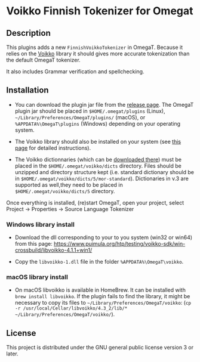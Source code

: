 # Voikko Finnish Tokenizer for Omegat

## Description

This plugins adds a new `FinnishVoikkoTokenizer` in OmegaT. Because it relies on the [Voikko](https://voikko.puimula.org/) library it should gives more accurate tokenization than the default OmegaT tokenizer.

It also includes Grammar verification and spellchecking. 


## Installation

* You can download the plugin jar file from the [release page](../../releases). The OmegaT plugin jar should be placed in `$HOME/.omegat/plugins` (Linux), `~/Library/Preferences/OmegaT/plugins/` (macOS), or `%APPDATA%\OmegaT\plugins` (Windows) depending on your operating system.

* The Voikko library should also be installed on your system (see [this page](https://voikko.puimula.org/java.html) for detailed instructions).

* The Voikko dictionnaries (which can be [downloaded there](https://www.puimula.org/htp/testing/voikko-snapshot-v5/)) must be placed in the `$HOME/.omegat/voikko/dicts` directory. Files should be unzipped and directory structure kept (i.e. standard dictionary should be in `$HOME/.omegat/voikko/dicts/5/mor-standard`). Dictionaries in v.3 are supported as well,they need to be placed in `$HOME/.omegat/voikko/dicts/5` directory.

Once everything is installed, (re)start OmegaT, open your project, select  Project → Properties → Source Language Tokenizer

### Windows library install

* Download the dll corresponding to your to you system (win32 or win64) from this page: https://www.puimula.org/htp/testing/voikko-sdk/win-crossbuild/libvoikko-4.1.1+win1/
   
* Copy the `libvoikko-1.dll` file in the folder `%APPDATA%\OmegaT\voikko`.

### macOS library install

* On macOS libvoikko is available in HomeBrew. It can be installed with `brew install libvoikko`. If the plugin fails to find the library, it might be necessary to copy its files to `~/Library/Preferences/OmegaT/voikko`: (`cp -r /usr/local/Cellar/libvoikko/4.3_2/lib/* ~/Library/Preferences/OmegaT/voikko/`).

## License

This project is distributed under the GNU general public license version 3 or later.

